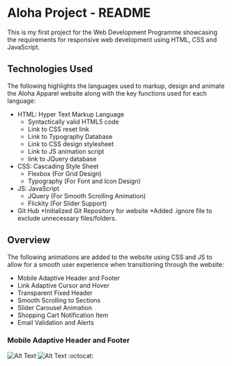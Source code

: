 # Aloha Project - README
This is my first project for the Web Development Programme showcasing the requirements for responsive web development using HTML, CSS and JavaScript.
## Technologies Used
The following highlights the languages used to markup, design and animate the Aloha Apparel website along with the key functions used for each language:
* HTML: Hyper Text Markup Language
  * Syntactically valid HTML5 code
  * Link to CSS reset link
  * Link to Typography Database
  * Link to CSS design stylesheet
  * Link to JS animation script
  * link to JQuery database
* CSS:  Cascading Style Sheet
  * Flexbox     (For Grid Design)
  * Typography  (For Font and Icon Design)
* JS:   JavaScript
  * JQuery      (For Smooth Scrolling Animation)
  * Flickity    (For Slider Support)
* Git Hub
    *Initialized Git Repository for website
    *Added .ignore file to exclude unnecessary files/folders.

## Overview
The following animations are added to the website using CSS and JS to allow for a smooth user experience when transitioning through the website:
* Mobile Adaptive Header and Footer
* Link Adaptive Cursor and Hover
* Transparent Fixed Header
* Smooth Scrolling to Sections
* Slider Carousel Animation
* Shopping Cart Notification Item
* Email Validation and Alerts
### Mobile Adaptive Header and Footer
![Alt Text](RMEImages/Adaptive&#32;Header&#32;(LFR).gif)
![Alt Text ](https://media.giphy.com/media/vFKqnCdLPNOKc/giphy.gif)
:octocat:

